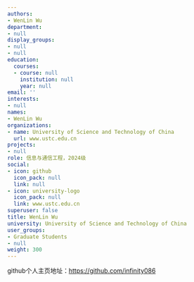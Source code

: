 ```yaml
---
authors:
- WenLin Wu
department:
- null
display_groups:
- null
- null
education:
  courses:
  - course: null
    institution: null
    year: null
email: ''
interests:
- null
names:
- WenLin Wu
organizations:
- name: University of Science and Technology of China
  url: www.ustc.edu.cn
projects:
- null
role: 信息与通信工程，2024级
social:
- icon: github
  icon_pack: null
  link: null
- icon: university-logo
  icon_pack: null
  link: www.ustc.edu.cn
superuser: false
title: WenLin Wu
university: University of Science and Technology of China
user_groups:
- Graduate Students
- null
weight: 300
---
```


github个人主页地址：https://github.com/infinity086
